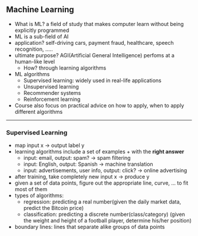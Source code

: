 ## Machine Learning
- What is ML? a field of study that makes computer learn without being explicitly programmed
- ML is a sub-field of AI
- application? self-driving cars, payment fraud, healthcare, speech recognition, .....
- ultimate purpose? AGI(Artificial General Intelligence) perfoms at a human-like level
    - How? through learning algorithms
- ML algorithms
    - Supervised learning: widely used in real-life applications
    - Unsupervised learning
    - Recommender systems
    - Reinforcement learning
- Course also focus on practical advice on how to apply, when to apply different algorithms
---
### Supervised Learning
- map input x -> output label y
- learning algorithms include a set of examples + with the **right answer**
    - input: email, output: spam? -> spam filtering
    - input: English, output: Spanish -> machine translation
    - input: advertisements, user info, output: click? -> online advertising
- after training, take completely new input x -> produce y
- given a set of data points, figure out the appropriate line, curve, ... to fit most of them
- types of algorithms:
    - regression: predicting a real number(given the daily market data, predict the Bitcoin price)
    - classification: predicting a discrete number(class/category) (given the weight and height of a football player, determine his/her position) 
- boundary lines: lines that separate alike groups of data points
